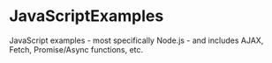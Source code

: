 # JavaScriptExamples
JavaScript examples - most specifically Node.js - and includes AJAX, Fetch, Promise/Async functions, etc.

